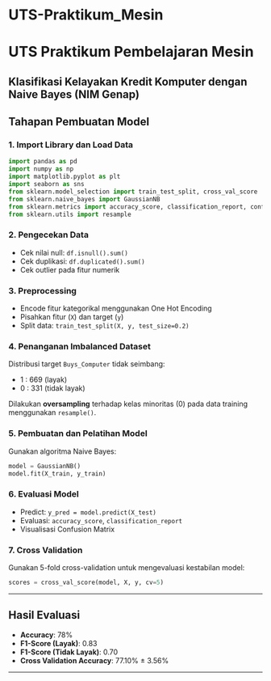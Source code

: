 # UTS-Praktikum_Mesin

# UTS Praktikum Pembelajaran Mesin  
## Klasifikasi Kelayakan Kredit Komputer dengan Naive Bayes (NIM Genap)

## Tahapan Pembuatan Model

### 1. Import Library dan Load Data
```python
import pandas as pd
import numpy as np
import matplotlib.pyplot as plt
import seaborn as sns
from sklearn.model_selection import train_test_split, cross_val_score
from sklearn.naive_bayes import GaussianNB
from sklearn.metrics import accuracy_score, classification_report, confusion_matrix
from sklearn.utils import resample
```

### 2. Pengecekan Data
- Cek nilai null: `df.isnull().sum()`
- Cek duplikasi: `df.duplicated().sum()`
- Cek outlier pada fitur numerik

### 3. Preprocessing
- Encode fitur kategorikal menggunakan One Hot Encoding
- Pisahkan fitur (`X`) dan target (`y`)
- Split data: `train_test_split(X, y, test_size=0.2)`

### 4. Penanganan Imbalanced Dataset
Distribusi target `Buys_Computer` tidak seimbang:
- 1 : 669 (layak)
- 0 : 331 (tidak layak)

Dilakukan **oversampling** terhadap kelas minoritas (0) pada data training menggunakan `resample()`.

### 5. Pembuatan dan Pelatihan Model
Gunakan algoritma Naive Bayes:
```python
model = GaussianNB()
model.fit(X_train, y_train)
```

### 6. Evaluasi Model
- Predict: `y_pred = model.predict(X_test)`
- Evaluasi: `accuracy_score`, `classification_report`
- Visualisasi Confusion Matrix

### 7. Cross Validation
Gunakan 5-fold cross-validation untuk mengevaluasi kestabilan model:
```python
scores = cross_val_score(model, X, y, cv=5)
```

---

## Hasil Evaluasi

- **Accuracy**: 78%
- **F1-Score (Layak)**: 0.83
- **F1-Score (Tidak Layak)**: 0.70
- **Cross Validation Accuracy**: 77.10% ± 3.56%

---


